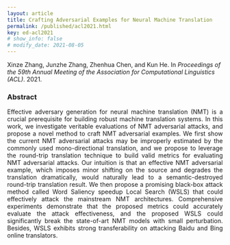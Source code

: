 ```yaml
---
layout: article
title: Crafting Adversarial Examples for Neural Machine Translation
permalink: /published/acl2021.html
key: ed-acl2021
# show_info: false
# modify_date: 2021-08-05
---
```

Xinze Zhang, Junzhe Zhang, Zhenhua Chen, and Kun He. In *Proceedings of the 59th Annual Meeting of the Association for Computational Linguistics (ACL)*. 2021.

<!--more-->


### Abstract

<div style="text-align: justify"   markdown='1'>
Effective adversary generation for neural machine translation (NMT) is a crucial prerequisite for building robust machine translation systems. In this work, we investigate veritable evaluations of NMT adversarial attacks, and propose a novel method to craft NMT adversarial examples. We first show the current NMT adversarial attacks may be improperly estimated by the commonly used mono-directional translation, and we propose to leverage the round-trip translation technique to build valid metrics for evaluating NMT adversarial attacks. Our intuition is that an effective NMT adversarial example, which imposes minor shifting on the source and degrades the translation dramatically, would naturally lead to a semantic-destroyed round-trip translation result. We then propose a promising black-box attack method called Word Saliency speedup Local Search (WSLS) that could effectively attack the mainstream NMT architectures. Comprehensive experiments demonstrate that the proposed metrics could accurately evaluate the attack effectiveness, and the proposed WSLS could significantly break the state-of-art NMT models with small perturbation. Besides, WSLS exhibits strong transferability on attacking Baidu and Bing online translators.
</div>